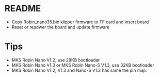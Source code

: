 # README
- Copy Robin_nano35.bin klipper firmware to TF card and insert board
- Reset or repower the board and update firmware

# Tips
- MKS Robin Nano V1.2, use 28KB bootloader
- MKS Robin Nano V1.3 or MKS Robin Nano-S V1.3, use 32KB bootloader
- MKS Robin Nano V1.2, V1.3 and Nano-S V1.3 has same the pin map.